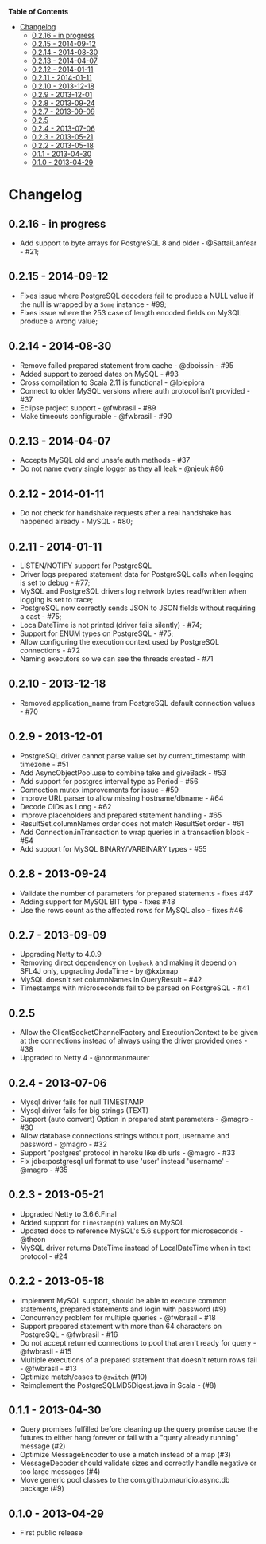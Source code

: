 <!-- START doctoc generated TOC please keep comment here to allow auto update -->
<!-- DON'T EDIT THIS SECTION, INSTEAD RE-RUN doctoc TO UPDATE -->
**Table of Contents**

- [Changelog](#changelog)
	- [0.2.16 - in progress](#0216---in-progress)
	- [0.2.15 - 2014-09-12](#0215---2014-09-12)
	- [0.2.14 - 2014-08-30](#0214---2014-08-30)
	- [0.2.13 - 2014-04-07](#0213---2014-04-07)
	- [0.2.12 - 2014-01-11](#0212---2014-01-11)
	- [0.2.11 - 2014-01-11](#0211---2014-01-11)
	- [0.2.10 - 2013-12-18](#0210---2013-12-18)
	- [0.2.9 - 2013-12-01](#029---2013-12-01)
	- [0.2.8 - 2013-09-24](#028---2013-09-24)
	- [0.2.7 - 2013-09-09](#027---2013-09-09)
	- [0.2.5](#025)
	- [0.2.4 - 2013-07-06](#024---2013-07-06)
	- [0.2.3 - 2013-05-21](#023---2013-05-21)
	- [0.2.2 - 2013-05-18](#022---2013-05-18)
	- [0.1.1 - 2013-04-30](#011---2013-04-30)
	- [0.1.0 - 2013-04-29](#010---2013-04-29)

<!-- END doctoc generated TOC please keep comment here to allow auto update -->

# Changelog

## 0.2.16 - in progress

* Add support to byte arrays for PostgreSQL 8 and older - @SattaiLanfear - #21;

## 0.2.15 - 2014-09-12

* Fixes issue where PostgreSQL decoders fail to produce a NULL value if the null is wrapped by a `Some` instance - #99;
* Fixes issue where the 253 case of length encoded fields on MySQL produce a wrong value;

## 0.2.14 - 2014-08-30

* Remove failed prepared statement from cache - @dboissin - #95
* Added support to zeroed dates on MySQL - #93
* Cross compilation to Scala 2.11 is functional - @lpiepiora
* Connect to older MySQL versions where auth protocol isn't provided - #37
* Eclipse project support - @fwbrasil - #89
* Make timeouts configurable - @fwbrasil - #90

## 0.2.13 - 2014-04-07

* Accepts MySQL old and unsafe auth methods - #37
* Do not name every single logger as they all leak - @njeuk #86

## 0.2.12 - 2014-01-11

* Do not check for handshake requests after a real handshake has happened already - MySQL - #80;

## 0.2.11 - 2014-01-11

* LISTEN/NOTIFY support for PostgreSQL
* Driver logs prepared statement data for PostgreSQL calls when logging is set to debug - #77;
* MySQL and PostgreSQL drivers log network bytes read/written when logging is set to trace;
* PostgreSQL now correctly sends JSON to JSON fields without requiring a cast - #75;
* LocalDateTime is not printed (driver fails silently) - #74;
* Support for ENUM types on PostgreSQL - #75;
* Allow configuring the execution context used by PostgreSQL connections - #72
* Naming executors so we can see the threads created - #71

## 0.2.10 - 2013-12-18

* Removed application_name from PostgreSQL default connection values - #70

## 0.2.9 - 2013-12-01

* PostgreSQL driver cannot parse value set by current_timestamp with timezone - #51
* Add AsyncObjectPool.use to combine take and giveBack - #53
* Add support for postgres interval type as Period - #56
* Connection mutex improvements for issue - #59
* Improve URL parser to allow missing hostname/dbname - #64
* Decode OIDs as Long - #62
* Improve placeholders and prepared statement handling - #65
* ResultSet.columnNames order does not match ResultSet order - #61
* Add Connection.inTransaction to wrap queries in a transaction block - #54
* Add support for MySQL BINARY/VARBINARY types - #55

## 0.2.8 - 2013-09-24

* Validate the number of parameters for prepared statements - fixes #47
* Adding support for MySQL BIT type - fixes #48
* Use the rows count as the affected rows for MySQL also - fixes #46

## 0.2.7 - 2013-09-09

* Upgrading Netty to 4.0.9
* Removing direct dependency on `logback` and making it depend on SFL4J only, upgrading JodaTime - by @kxbmap
* MySQL doesn't set columnNames in QueryResult - #42
* Timestamps with microseconds fail to be parsed on PostgreSQL - #41

## 0.2.5

* Allow the ClientSocketChannelFactory and ExecutionContext to be given at the connections instead of
 always using the driver provided ones - #38
* Upgraded to Netty 4 - @normanmaurer

## 0.2.4 - 2013-07-06

* Mysql driver fails for null TIMESTAMP
* Mysql driver fails for big strings (TEXT)
* Support (auto convert) Option in prepared stmt parameters - @magro - #30
* Allow database connections strings without port, username and password - @magro - #32
* Support 'postgres' protocol in heroku like db urls - @magro - #33
* Fix jdbc:postgresql url format to use 'user' instead 'username' - @magro - #35


## 0.2.3 - 2013-05-21

* Upgraded Netty to 3.6.6.Final
* Added support for `timestamp(n)` values on MySQL
* Updated docs to reference MySQL's 5.6 support for microseconds - @theon
* MySQL driver returns DateTime instead of LocalDateTime when in text protocol - #24

## 0.2.2 - 2013-05-18

* Implement MySQL support, should be able to execute common statements, prepared statements and login with password (#9)
* Concurrency problem for multiple queries - @fwbrasil - #18
* Support prepared statement with more than 64 characters on PostgreSQL - @fwbrasil - #16
* Do not accept returned connections to pool that aren't ready for query - @fwbrasil - #15
* Multiple executions of a prepared statement that doesn't return rows fail - @fwbrasil - #13
* Optimize match/cases to `@switch` (#10)
* Reimplement the PostgreSQLMD5Digest.java in Scala - (#8)

## 0.1.1 - 2013-04-30

* Query promises fulfilled before cleaning up the query promise cause the futures to either hang forever or fail with a
  "query already running" message (#2)
* Optimize MessageEncoder to use a match instead of a map (#3)
* MessageDecoder should validate sizes and correctly handle negative or too large messages (#4)
* Move generic pool classes to the com.github.mauricio.async.db package (#9)

## 0.1.0 - 2013-04-29

* First public release
